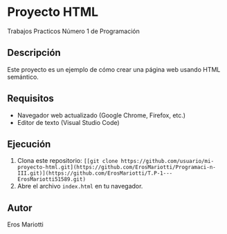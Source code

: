 # Proyecto HTML 
Trabajos Practicos Número 1 de Programación

## Descripción
Este proyecto es un ejemplo de cómo crear una página web usando HTML semántico.

## Requisitos
- Navegador web actualizado (Google Chrome, Firefox, etc.)
- Editor de texto (Visual Studio Code)

## Ejecución
1. Clona este repositorio: `[[git clone https://github.com/usuario/mi-proyecto-html.git](https://github.com/ErosMariotti/Programaci-n-III.git)](https://github.com/ErosMariotti/T.P-1---ErosMariotti51589.git)`
2. Abre el archivo `index.html` en tu navegador.

## Autor
Eros Mariotti

